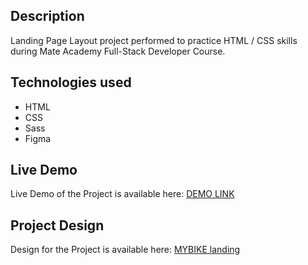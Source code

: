 ## Description

 Landing Page Layout project performed to practice HTML / CSS skills during Mate Academy Full-Stack Developer Course.

## Technologies used

- HTML
- CSS
- Sass
- Figma

## Live Demo

Live Demo of the Project is available here: [DEMO LINK](https://associate2coder.github.io/layout_landing-page/)

## Project Design

Design for the Project is available here: [MYBIKE landing](https://www.figma.com/file/NZQAIydtHo5QkINyGLHNcq/BIKE-New-Version?node-id=0%3A1)
